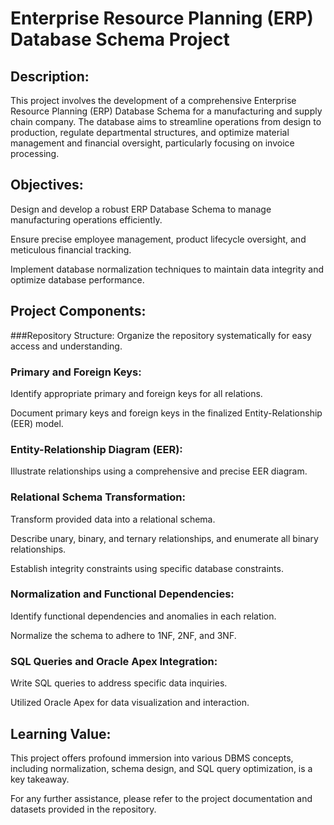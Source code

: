 # Enterprise Resource Planning (ERP) Database Schema Project

## Description:
This project involves the development of a comprehensive Enterprise Resource Planning (ERP) Database Schema for a manufacturing and supply chain company. The database aims to streamline operations from design to production, regulate departmental structures, and optimize material management and financial oversight, particularly focusing on invoice processing.

## Objectives:
Design and develop a robust ERP Database Schema to manage manufacturing operations efficiently.

Ensure precise employee management, product lifecycle oversight, and meticulous financial tracking.

Implement database normalization techniques to maintain data integrity and optimize database performance.

## Project Components:
###Repository Structure:
Organize the repository systematically for easy access and understanding.

### Primary and Foreign Keys:
Identify appropriate primary and foreign keys for all relations.

Document primary keys and foreign keys in the finalized Entity-Relationship (EER) model.

### Entity-Relationship Diagram (EER):
Illustrate relationships using a comprehensive and precise EER diagram.

### Relational Schema Transformation:
Transform provided data into a relational schema.

Describe unary, binary, and ternary relationships, and enumerate all binary relationships.

Establish integrity constraints using specific database constraints.

### Normalization and Functional Dependencies:
Identify functional dependencies and anomalies in each relation.

Normalize the schema to adhere to 1NF, 2NF, and 3NF.

### SQL Queries and Oracle Apex Integration:
Write SQL queries to address specific data inquiries.

Utilized Oracle Apex for data visualization and interaction.

## Learning Value:
This project offers profound immersion into various DBMS concepts, including normalization, schema design, and SQL query optimization, is a key takeaway.

For any further assistance, please refer to the project documentation and datasets provided in the repository.


